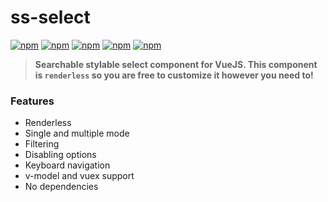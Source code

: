 # ss-select

[![npm](https://flat.badgen.net/npm/v/ss-select)](https://www.npmjs.com/package/ss-select) [![npm](https://badgen.net/npm/dm/ss-select)](https://www.npmjs.com/package/ss-select) [![npm](https://flat.badgen.net/bundlephobia/min/ss-select)](https://bundlephobia.com/result?p=ss-select) [![npm](https://flat.badgen.net/travis/miggiboy/ss-select)](https://flat.badgen.net/travis/miggiboy/ss-select) [![npm](https://img.shields.io/github/license/miggiboy/ss-select.svg?style=flat-square)](https://github.com/miggiboy/ss-select/blob/master/LICENSE)

> **Searchable stylable select component for VueJS. This component is `renderless` so you are free to customize it however you need to!**


### Features
- Renderless
- Single and multiple mode
- Filtering
- Disabling options
- Keyboard navigation
- v-model and vuex support
- No dependencies
